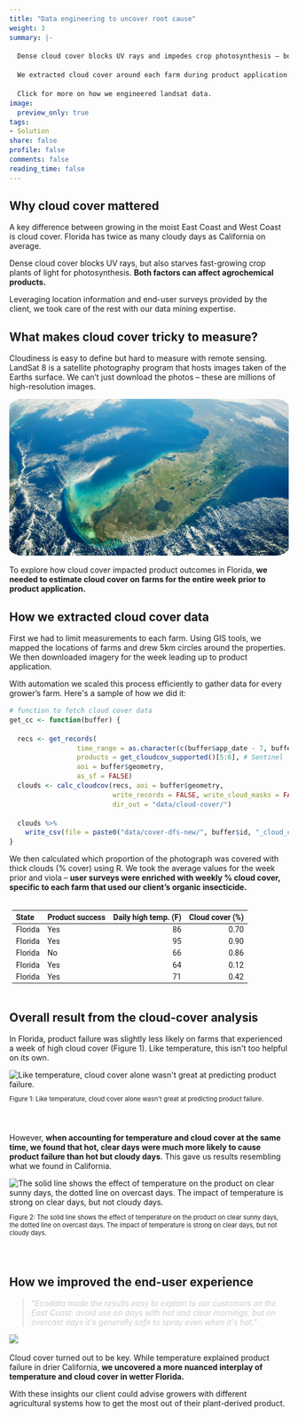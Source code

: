 ```yaml
---
title: "Data engineering to uncover root cause"
weight: 3
summary: |- 

  Dense cloud cover blocks UV rays and impedes crop photosynthesis – both impact product performance. Measuring cloudiness from raw imagery across many dates and sites required data mining and automation outside our client’s expertise.
  
  We extracted cloud cover around each farm during product application. The combination of cover and temperature was detrimental in a humid east-coast state like Florida but not in dry California.
  
  Click for more on how we engineered landsat data.
image:
  preview_only: true
tags:
- Solution
share: false
profile: false
comments: false
reading_time: false
---
```

<script src="{{< blogdown/postref >}}index_files/kePrint/kePrint.js"></script>
<link href="{{< blogdown/postref >}}index_files/lightable/lightable.css" rel="stylesheet" />



<style>
p.caption {
  font-size: 0.8em;
  padding: 0px 0px 40px 0px;
}
qt {
  color:#cccccc;
}
</style>

## Why cloud cover mattered

A key difference between growing in the moist East Coast and West Coast is cloud cover. Florida has twice as many cloudy days as California on average.

Dense cloud cover blocks UV rays, but also starves fast-growing crop plants of light for photosynthesis. **Both factors can affect agrochemical products.**

Leveraging location information and end-user surveys provided by the client, we took care of the rest with our data mining expertise.

## What makes cloud cover tricky to measure?

Cloudiness is easy to define but hard to measure with remote sensing. LandSat 8 is a satellite photography program that hosts images taken of the Earths surface. We can’t just download the photos – these are millions of high-resolution images.

<img src="landsat.jpg" style="border-radius: 5%;" />

To explore how cloud cover impacted product outcomes in Florida, **we needed to estimate cloud cover on farms for the entire week prior to product application.**

## How we extracted cloud cover data

First we had to limit measurements to each farm. Using GIS tools, we mapped the locations of farms and drew 5km circles around the properties. We then downloaded imagery for the week leading up to product application.

With automation we scaled this process efficiently to gather data for every grower’s farm. Here's a sample of how we did it:


```r
# function to fetch cloud cover data
get_cc <- function(buffer) {
  
  recs <- get_records(
                 time_range = as.character(c(buffer$app_date - 7, buffer$app_date)), 
                 products = get_cloudcov_supported()[5:6], # Sentinel
                 aoi = buffer$geometry, 
                 as_sf = FALSE)
  clouds <- calc_cloudcov(recs, aoi = buffer$geometry, 
                          write_records = FALSE, write_cloud_masks = FALSE, 
                          dir_out = "data/cloud-cover/")
  
  clouds %>%
    write_csv(file = paste0("data/cover-dfs-new/", buffer$id, "_cloud_cover.csv"))
}
```

We then calculated which proportion of the photograph was covered with thick clouds (% cover) using R. We took the average values for the week prior and viola – **user surveys were enriched with weekly % cloud cover, specific to each farm that used our client’s organic insecticide.**

<div style="border: 0; overflow-x: auto; padding: 5px;"><table class=" lightable-minimal" style="font-family: Roboto; margin-left: auto; margin-right: auto;">
 <thead>
  <tr>
   <th style="text-align:left;"> State </th>
   <th style="text-align:left;"> Product success </th>
   <th style="text-align:right;"> Daily high temp. (F) </th>
   <th style="text-align:right;"> Cloud cover (%) </th>
  </tr>
 </thead>
<tbody>
  <tr>
   <td style="text-align:left;"> Florida </td>
   <td style="text-align:left;"> Yes </td>
   <td style="text-align:right;"> 86 </td>
   <td style="text-align:right;"> 0.70 </td>
  </tr>
  <tr>
   <td style="text-align:left;"> Florida </td>
   <td style="text-align:left;"> Yes </td>
   <td style="text-align:right;"> 95 </td>
   <td style="text-align:right;"> 0.90 </td>
  </tr>
  <tr>
   <td style="text-align:left;"> Florida </td>
   <td style="text-align:left;"> No </td>
   <td style="text-align:right;"> 66 </td>
   <td style="text-align:right;"> 0.86 </td>
  </tr>
  <tr>
   <td style="text-align:left;"> Florida </td>
   <td style="text-align:left;"> Yes </td>
   <td style="text-align:right;"> 64 </td>
   <td style="text-align:right;"> 0.12 </td>
  </tr>
  <tr>
   <td style="text-align:left;"> Florida </td>
   <td style="text-align:left;"> Yes </td>
   <td style="text-align:right;"> 71 </td>
   <td style="text-align:right;"> 0.42 </td>
  </tr>
</tbody>
</table></div>

## Overall result from the cloud-cover analysis

In Florida, product failure was slightly less likely on farms that experienced a week of high cloud cover (Figure 1). Like temperature, this isn't too helpful on its own.

<div class="figure">
<img src="{{< blogdown/postref >}}index_files/figure-html/cloud-1.png" alt="Like temperature, cloud cover alone wasn't great at predicting product failure." width="672" />
<p class="caption">Figure 1: Like temperature, cloud cover alone wasn't great at predicting product failure.</p>
</div>

However, **when accounting for temperature and cloud cover at the same time, we found that hot, clear days were much more likely to cause product failure than hot but cloudy days**. This gave us results resembling what we found in California.

<div class="figure">
<img src="{{< blogdown/postref >}}index_files/figure-html/interaction-1.png" alt="The solid line shows the effect of temperature on the product on clear sunny days, the dotted line on overcast days. The impact of temperature is strong on clear days, but not cloudy days." width="672" />
<p class="caption">Figure 2: The solid line shows the effect of temperature on the product on clear sunny days, the dotted line on overcast days. The impact of temperature is strong on clear days, but not cloudy days.</p>
</div>

## How we improved the end-user experience

> <qt>*"Ecodata made the results easy to explain to our customers on the East Coast: avoid use on days with hot and clear mornings, but on overcast days it's generally safe to spray even when it's hot.*"</qt>

<img src="orchard.jpeg" style="border-radius: 5%;" />

Cloud cover turned out to be key. While temperature explained product failure in drier California, **we uncovered a more nuanced interplay of temperature and cloud cover in wetter Florida.**

With these insights our client could advise growers with different agricultural systems how to get the most out of their plant-derived product.
